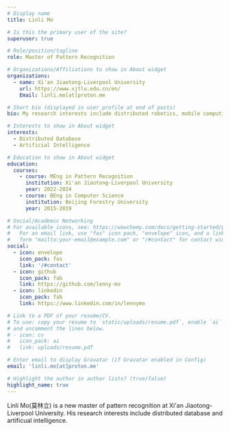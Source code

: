 ```yaml
---
# Display name
title: Linli Mo

# Is this the primary user of the site?
superuser: true

# Role/position/tagline
role: Master of Pattern Recognition

# Organizations/Affiliations to show in About widget
organizations:
  - name: Xi'an Jiaotong-Liverpool University
    url: https://www.xjtlu.edu.cn/en/
    Email: linli.mo[at]proton.me

# Short bio (displayed in user profile at end of posts)
bio: My research interests include distributed robotics, mobile computing and programmable matter.

# Interests to show in About widget
interests:
  - Distributed Database
  - Artificial Intelligence

# Education to show in About widget
education:
  courses:
    - course: MEng in Pattern Recognition
      institution: Xi'an Jiaotong-Liverpool University
      year: 2022-2024
    - course: BEng in Computer Science
      institution: Beijing Forestry University
      year: 2015-2019

# Social/Academic Networking
# For available icons, see: https://wowchemy.com/docs/getting-started/page-builder/#icons
#   For an email link, use "fas" icon pack, "envelope" icon, and a link in the
#   form "mailto:your-email@example.com" or "/#contact" for contact widget.
social:
  - icon: envelope
    icon_pack: fas
    link: '/#contact'
  - icon: github
    icon_pack: fab
    link: https://github.com/lenny-mo
  - icon: linkedin
    icon_pack: fab
    link: https://www.linkedin.com/in/lennymo

# Link to a PDF of your resume/CV.
# To use: copy your resume to `static/uploads/resume.pdf`, enable `ai` icons in `params.toml`,
# and uncomment the lines below.
# - icon: cv
#   icon_pack: ai
#   link: uploads/resume.pdf

# Enter email to display Gravatar (if Gravatar enabled in Config)
email: 'linli.mo[at]proton.me'

# Highlight the author in author lists? (true/false)
highlight_name: true
---
```


Linli Mo(莫林立) is a new master of pattern recognition at Xi'an Jiaotong-Liverpool University. His research interests include distributed database and artificual intelligence.

